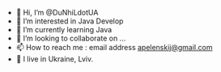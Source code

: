 - 👋 Hi, I’m @DuNhiLdotUA
- 👀 I’m interested in Java Develop
- 🌱 I’m currently learning Java
- 💞️ I’m looking to collaborate on ...
- 📫 How to reach me : email address apelenskij@gmail.com 
- 🏣 I live in Ukraine, Lviv.

<!---
DuNhiLdotUA/DuNhiLdotUA is a ✨ special ✨ repository because its `README.md` (this file) appears on your GitHub profile.
You can click the Preview link to take a look at your changes.
--->
